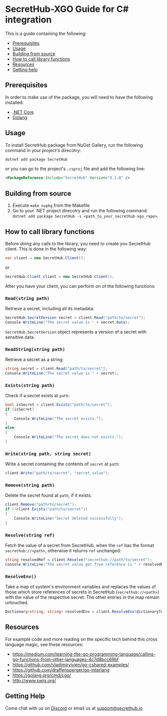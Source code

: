 # SecretHub-XGO Guide for C# integration

This is a guide containing the following:
 - [Prerequisites](#prerequisites)
 - [Usage](#usage)
 - [Building from source](#building-from-source)
 - [How to call library functions](#how-to-call-library-functions)
 - [Resources](#resources)
 - [Getting help](#getting-help)

## Prerequisites

In order to make use of the package, you will need to have the following installed:
 - [.NET Core](https://docs.microsoft.com/en-gb/dotnet/core/install/)
 - [Golang](https://golang.org/doc/install)

## Usage

To install SecretHub package from NuGet Gallery, run the following command in your project's direcotry: 
```bash
dotnet add package SecretHub
```
or you can go to the project's `.csproj` file and add the following line:
```xml
<PackageReference Include="SecretHub" Version="0.1.0" />
```

## Building from source 
1. Execute `make nupkg` from the Makefile
2. Go to your .NET project direcotry and run the following command: `dotnet add package SecretHub -s <path_to_your_secrethub-xgo_repo>`.

## How to call library functions
Before doing any calls to the library, you need to create you SecretHub client. This is done in the following way:
```csharp
var client = new SecretHub.Client();
``` 
or 
```csharp
SecretHub.Client client = new SecretHub.Client();
```

After you have your client, you can perform on of the following functions:

### `Read(string path)`
Retrieve a secret, including all its metadata:
```csharp
SecretHub.SecretVersion secret = client.Read("path/to/secret");
Console.WriteLine("The secret value is " + secret.Data);
```
`SecretHub.SecretVersion` object represents a version of a secret with sensitive data.

### `ReadString(string path)`
Retrieve a secret as a string:
 ```csharp
 string secret = client.Read("path/to/secret");
 Console.WriteLine("The secret value is " + secret);
 ```

### `Exists(string path)`
Check if a secret exists at `path`:
```csharp
bool isSecret = client.Exists("path/to/secret");
if (isSecret) 
{
    Console.WriteLine("The secret exists.");
} 
else 
{
    Console.WriteLine("The secret does not exists.");
}
```

### `Write(string path, string secret)`
Write a secret containing the contents of `secret` at `path`:
```csharp
client.Write("path/to/secret", "secret_value");
```

### `Remove(string path)`
Delete the secret found at `path`, if it exists:
```csharp
client.Remove("path/to/secret");
if (!client.Exists("path/to/secret"))
{
    Console.WriteLine("Secret deleted successfully");
}
```

### `Resolve(string ref)`
Fetch the value of a secret from SecretHub, when the `ref` has the format `secrethub://<path>`, otherwise it returns `ref` unchanged:
```csharp
string resolvedRef = client.Resolve("secrethub://path/to/secret");
Console.WriteLine("The secret value got from reference is " + resolvedRef);
```

### `ResolveEnv()`
Take a map of system's environment variables and replaces the values of those which store references of secrets in SecretHub (`secrethub://<path>`) with the value of the respective secret. The other entries in the map remain untouched.
```csharp
Doctionary<string, string> resolvedEnv = client.ResolveEnv(dictionaryToResolve);
```

## Resources

For example code and more reading on the specific tech behind this cross language magic, see these resources:

- https://medium.com/learning-the-go-programming-language/calling-go-functions-from-other-languages-4c7d8bcc69bf
- https://github.com/vladimirvivien/go-cshared-examples/
- https://github.com/draffensperger/go-interlang
- https://golang.org/cmd/cgo/
- http://www.swig.org/

## Getting Help

Come chat with us on [Discord](https://discord.gg/EQcE87s) or email us at [support@secrethub.io](mailto:support@secrethub.io)
